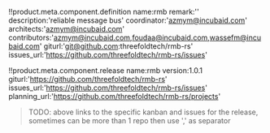 
!!product.meta.component.definition name:rmb
 remark:''
 description:'reliable message bus'
 coordinator:'azmym@incubaid.com'
 architects:'azmym@incubaid.com'
 contributors:'azmym@incubaid.com,foudaa@incubaid.com,wassefm@incubaid.com'
 giturl:'git@github.com:threefoldtech/rmb-rs'
 issues_url:'https://github.com/threefoldtech/rmb-rs/issues'

!!product.meta.component.release name:rmb
    version:1.0.1
 giturl:'https://github.com/threefoldtech/rmb-rs'
 issues_url:'https://github.com/threefoldtech/rmb-rs/issues'
 planning_url:'https://github.com/threefoldtech/rmb-rs/projects'

> TODO: above links to the specific kanban and issues for the release, sometimes can be more than 1 repo then use ',' as separator
